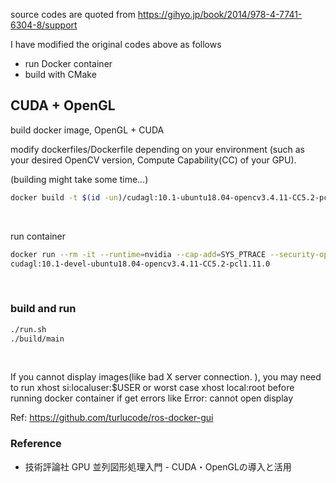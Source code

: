 source codes are quoted from https://gihyo.jp/book/2014/978-4-7741-6304-8/support

I have modified the original codes above as follows

* run Docker container
* build with CMake

## CUDA + OpenGL

build docker image, OpenGL + CUDA

modify dockerfiles/Dockerfile depending on your environment (such as your desired OpenCV version, Compute Capability(CC) of your GPU).

(building might take some time...)
```bash
docker build -t $(id -un)/cudagl:10.1-ubuntu18.04-opencv3.4.11-CC5.2-pcl1.11.0 ./dockerfiles/cudagl/
```
<br>

run container
```bash
docker run --rm -it --runtime=nvidia --cap-add=SYS_PTRACE --security-opt="seccomp=unconfined" -v $HOME/coding/:/opt -e CUDA_DEBUGGER_SOFTWARE_PREEMPTION=1 -e DISPLAY=$DISPLAY -v /tmp/.X11-unix:/tmp/.X11-unix -e NVIDIA_DRIVER_CAPABILITIES=compute,utility,graphics $(id -un)/cudagl:10.1-ubuntu18.04-opencv3.4.11-CC5.2-pcl1.11.0 
cudagl:10.1-devel-ubuntu18.04-opencv3.4.11-CC5.2-pcl1.11.0
```
<br>


### build and run
```bash
./run.sh
./build/main
```
<br>


If you cannot display images(like bad X server connection. ), you may need to run xhost si:localuser:$USER or worst case xhost local:root before running docker container if get errors like Error: cannot open display

Ref: https://github.com/turlucode/ros-docker-gui

### Reference

* 技術評論社 GPU 並列図形処理入門 - CUDA・OpenGLの導入と活用

